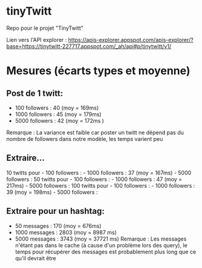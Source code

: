 # tinyTwitt
Repo pour le projet "TinyTwitt" 

Lien vers l'API explorer : https://apis-explorer.appspot.com/apis-explorer/?base=https://tinytwitt-227717.appspot.com/_ah/api#p/tinytwitt/v1/

# Mesures (écarts types et moyenne)

## Post de 1 twitt:
  - 100 followers : 40 (moy = 169ms)
  - 1000 followers : 45 (moy = 179ms)
  - 5000 followers : 42 (moy = 172ms )
  
 Remarque : La variance est faible car poster un twitt ne dépend pas du nombre de followers dans notre modèle, les temps varient peu
 
## Extraire...
  10 twitts pour 
    - 100 followers : 
    - 1000 followers : 37 (moy = 167ms)
    - 5000 followers :
  50 twitts pour
    - 100 followers :
    - 1000 followers : 47 (moy = 217ms)
    - 5000 followers :
  100 twitts pour
    - 100 followers :
    - 1000 followers : 39 (moy = 198ms)
    - 5000 followers :

## Extraire pour un hashtag:
  - 50 messages : 170 (moy = 676ms)
  - 1000 messages : 2803 (moy = 8987 ms)
  - 5000 messages : 3743 (moy = 37721 ms)
Remarque : Les messages n'étant pas dans le cache (à cause d'un problème lors des query), le temps pour récupérer des messages est probablement plus long que ce qu'il devrait être
